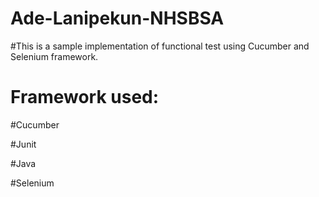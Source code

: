 # Ade-Lanipekun-NHSBSA

#This is a sample implementation of functional test using Cucumber and Selenium framework.

# Framework used:

#Cucumber

#Junit

#Java

#Selenium

